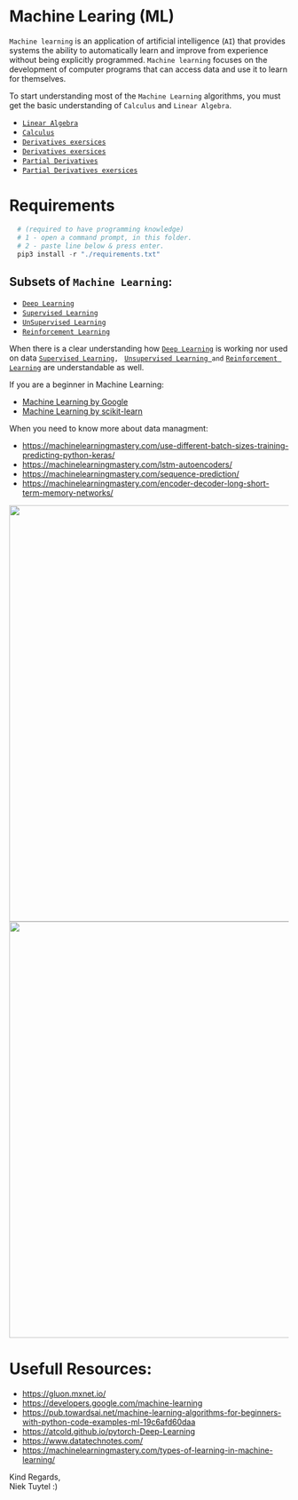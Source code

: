 # Machine Learing (ML)
`Machine learning` is an application of artificial intelligence (`AI`) that provides systems the ability to automatically learn and improve from experience without being explicitly programmed.
`Machine learning` focuses on the development of computer programs that can access data and use it to learn for themselves.  

To start understanding most of the `Machine Learning` algorithms, you must get the basic understanding of `Calculus` and `Linear Algebra`.  
+ [`Linear Algebra`](https://www.youtube.com/watch?v=fNk_zzaMoSs&list=PLZHQObOWTQDPD3MizzM2xVFitgF8hE_ab&index=1)
+ [`Calculus`](https://www.youtube.com/watch?v=WUvTyaaNkzM&list=PLZHQObOWTQDMsr9K-rj53DwVRMYO3t5Yr&index=1)
+ [`Derivatives exersices`](http://derivative-functions.cours-de-math.eu/exercises-derivative-basic.php)  
+ [`Derivatives exersices`](https://www.youtube.com/watch?v=5yfh5cf4-0w)  
+ [`Partial Derivatives`](https://www.youtube.com/watch?v=p_di4Zn4wz4&list=PLZHQObOWTQDNPOjrT6KVlfJuKtYTftqH6&index=1)  
+ [`Partial Derivatives exersices`](https://www.youtube.com/watch?v=JAf_aSIJryg) 

# Requirements 
```python
  # (required to have programming knowledge)
  # 1 - open a command prompt, in this folder.
  # 2 - paste line below & press enter.
  pip3 install -r "./requirements.txt"
```

## Subsets of `Machine Learning`:
+ [`Deep Learning`](./deep_learning/README.md) 
+ [`Supervised Learning`](./supervised_learning/README.md)
+ [`UnSupervised Learning`](./unsupervised_learning/README.md)
+ [`Reinforcement Learning`](./reinforcement_learning/README.md)


When there is a clear understanding how  [`Deep Learning`](./deep_learning/README.md) is working nor used on data [`Supervised Learning`](./supervised_learning/README.md)`, ` [`Unsupervised Learning `](./unsupervised_learning/README.md)` and ` [`Reinforcement Learning`](./reinforcement_learning/README.md) are understandable as well.

If you are a beginner in Machine Learning:  
- [Machine Learning by Google](https://developers.google.com/machine-learning)
- [Machine Learning by scikit-learn](https://scikit-learn.org/stable/)  

When you need to know more about data managment:  
+ https://machinelearningmastery.com/use-different-batch-sizes-training-predicting-python-keras/  
+ https://machinelearningmastery.com/lstm-autoencoders/  
+ https://machinelearningmastery.com/sequence-prediction/  
+ https://machinelearningmastery.com/encoder-decoder-long-short-term-memory-networks/  

<p align="center">
    <img src="https://miro.medium.com/max/2628/0*NJFLO8BSVhZy8XNF.png" width="750">
    <img src="https://miro.medium.com/max/2056/1*3Q6BVdxVdcZgJXSRy2tqmg.png" width="750">
</p>  

# Usefull Resources:
- https://gluon.mxnet.io/
- https://developers.google.com/machine-learning
- https://pub.towardsai.net/machine-learning-algorithms-for-beginners-with-python-code-examples-ml-19c6afd60daa
- https://atcold.github.io/pytorch-Deep-Learning
- https://www.datatechnotes.com/
- https://machinelearningmastery.com/types-of-learning-in-machine-learning/



Kind Regards,   
Niek Tuytel  :)


